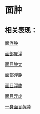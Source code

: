 # 面肿## 相关表现：[面浮肿](https://www.gmzyjc.com/search/result?wd=面浮肿)[面部庞浮](https://www.gmzyjc.com/search/result?wd=面部庞浮)[面目肿大](https://www.gmzyjc.com/search/result?wd=面目肿大)[面部浮肿](https://www.gmzyjc.com/search/result?wd=面部浮肿)[面目浮肿](https://www.gmzyjc.com/search/result?wd=面目浮肿)[面目浮虚](https://www.gmzyjc.com/search/result?wd=面目浮虚)[一身面目黄肿](https://www.gmzyjc.com/search/result?wd=一身面目黄肿)
